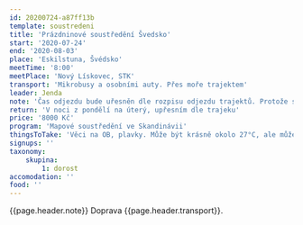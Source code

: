 ```yaml
---
id: 20200724-a87ff13b
template: soustredeni
title: 'Prázdninové soustředění Švedsko'
start: '2020-07-24'
end: '2020-08-03'
place: 'Eskilstuna, Švédsko'
meetTime: '8:00'
meetPlace: 'Nový Lískovec, STK'
transport: 'Mikrobusy a osobními auty. Přes moře trajektem'
leader: Jenda
note: 'Čas odjezdu bude uřesněn dle rozpisu odjezdu trajektů. Protože se jedná o Stacionární kemp ČSOS bude místo ubytování upřesněno až svaz dodá oficiální rozpis. Neoficiální zatím [zde](http://www.orientacnisporty.cz/upload/STK/Rozpis%20Svedsko.pdf)'
return: 'V noci z pondělí na úterý, upřesním dle trajeku'
price: '8000 Kč'
program: 'Mapové soustředění ve Skandinávii'
thingsToTake: 'Věci na OB, plavky. Může být krásně okolo 27°C, ale může nám klidně celý týden pršet a být okolo 15°C, připravte se na to prosím.'
signups: ''
taxonomy:
    skupina:
        1: dorost
accomodation: ''
food: ''
---
```

{{page.header.note}}
 Doprava {{page.header.transport}}.
